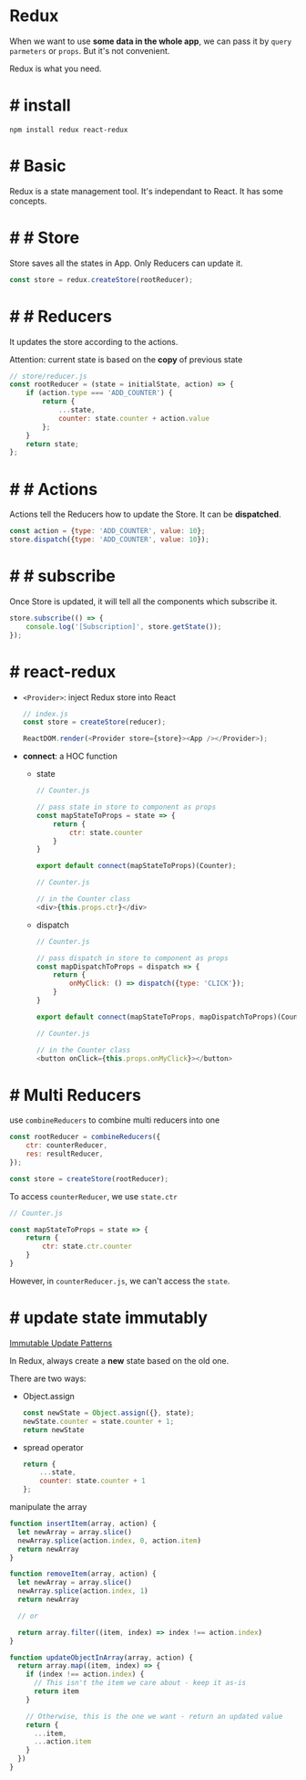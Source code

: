 #  Redux

When we want to use **some data in the whole app**, we can pass it by `query parmeters` or `props`. But it's not convenient.

Redux is what you need.

# #  install 

```command
npm install redux react-redux
```

# #  Basic

Redux is a state management tool. It's independant to React. It has some concepts.

# # #  Store

Store saves all the states in App. Only Reducers can update it.

```javascript
const store = redux.createStore(rootReducer);
```

# # #  Reducers

It updates the store according to the actions.

Attention: current state is based on the **copy** of previous state

```javascript
// store/reducer.js
const rootReducer = (state = initialState, action) => {
    if (action.type === 'ADD_COUNTER') {
        return {
            ...state,
            counter: state.counter + action.value
        };
    }
    return state;
};
```

# # #  Actions

Actions tell the Reducers how to update the Store. It can be **dispatched**.

```javascript
const action = {type: 'ADD_COUNTER', value: 10};
store.dispatch({type: 'ADD_COUNTER', value: 10});
```

# # #  subscribe

Once Store is updated, it will tell all the components which subscribe it.

```javascript
store.subscribe(() => {
    console.log('[Subscription]', store.getState());
});
```
# #  react-redux

* `<Provider>`: inject Redux store into React

    ```javascript
    // index.js
    const store = createStore(reducer);

    ReactDOM.render(<Provider store={store}><App /></Provider>);
    ```

* **connect**: a HOC function

    * state

        ```javascript
        // Counter.js

        // pass state in store to component as props
        const mapStateToProps = state => {
            return {
                ctr: state.counter
            }
        }

        export default connect(mapStateToProps)(Counter);
        ```

        ```javascript
        // Counter.js

        // in the Counter class
        <div>{this.props.ctr}</div>
        ```
    
    * dispatch

        ```javascript
        // Counter.js

        // pass dispatch in store to component as props
        const mapDispatchToProps = dispatch => {
            return {
                onMyClick: () => dispatch({type: 'CLICK'});
            }
        }

        export default connect(mapStateToProps, mapDispatchToProps)(Counter);
        ```

        ```javascript
        // Counter.js

        // in the Counter class
        <button onClick={this.props.onMyClick}></button>
        ```

# #  Multi Reducers

use `combineReducers` to combine multi reducers into one

```javascript
const rootReducer = combineReducers({
    ctr: counterReducer,
    res: resultReducer,
});

const store = createStore(rootReducer);
```

To access `counterReducer`, we use `state.ctr`

```javascript
// Counter.js

const mapStateToProps = state => {
    return {
        ctr: state.ctr.counter
    }
}
```

However, in `counterReducer.js`, we can't access the `state`.


# #  update state immutably

[Immutable Update Patterns](https://redux.js.org/recipes/structuring-reducers/immutable-update-patterns/)

In Redux, always create a **new** state based on the old one.

There are two ways:

* Object.assign

    ```javascript
    const newState = Object.assign({}, state);
    newState.counter = state.counter + 1;
    return newState
    ```

* spread operator

    ```javascript
    return {
        ...state,
        counter: state.counter + 1
    };
    ```

manipulate the array

```javascript
function insertItem(array, action) {
  let newArray = array.slice()
  newArray.splice(action.index, 0, action.item)
  return newArray
}

function removeItem(array, action) {
  let newArray = array.slice()
  newArray.splice(action.index, 1)
  return newArray

  // or

  return array.filter((item, index) => index !== action.index)
}

function updateObjectInArray(array, action) {
  return array.map((item, index) => {
    if (index !== action.index) {
      // This isn't the item we care about - keep it as-is
      return item
    }

    // Otherwise, this is the one we want - return an updated value
    return {
      ...item,
      ...action.item
    }
  })
}
```

